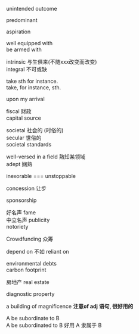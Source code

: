 unintended outcome

predominant

aspiration

well equipped with   
be armed with

intrinsic   与生俱来(不随xxx改变而改变)  
integral 不可或缺

take sth for instance.   
take, for instance, sth.

upon my arrival

fiscal 财政  
capital source

societal 社会的 (时俗的)  
secular 世俗的  
societal standards

well-versed in a field 熟知某领域  
adept 娴熟

inexorable === unstoppable

concession 让步 


sponsorship

好名声 fame  
中立名声 publicity  
notoriety

Crowdfunding 众筹

depend on   不如   reliant on

environmental debts  
carbon footprint

房地产 real estate

diagnostic property

a building of magnificence **注意of adj 语句, 很好用的**

A be subordinate to B   
A be subordinated to B
好用 A 隶属于 B

